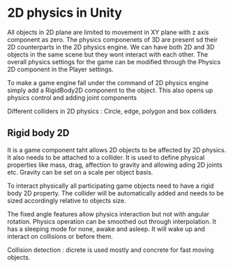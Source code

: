 # 2D physics in Unity
All objects in 2D plane are limited to movement in XY plane with z axis component as zero. The physics componenets of 3D are present sd their 2D counterparts in the 2D physics engine. We can have both 2D and 3D objects in the same scene but they wont interact with each other. The overall physics settings for the game can be modified through the Physics 2D component in the Player settings.

To make a game engine fall under the command of 2D physics engine simply add a RigidBody2D component to the object. This also opens up physics control and adding joint components

Different colliders in 2D physics : Circle, edge, polygon and box colliders

## Rigid body 2D
It is a game component taht allows 2D objects to be affected by 2D physics. It also needs to be attached to a collider. It is used to define physical properties like mass, drag, affection to gravity and allowing ading 2D joints etc. Gravity can be set on a scale per object basis.

To interact physically all participating game objects need to have a rigid body 2D property. The collider will be automatically added and needs to be sized accordingly relative to objects size.

The fixed angle features allow physics interaction but not with angular rotation. Physics operation can be smoothed out through interpolation. It has a sleeping mode for none, awake and asleep. It will wake up and interact on collisions or before them.

Collision detection : dicrete is used mostly and concrete for fast moving objects.